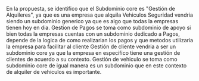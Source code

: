 En la propuesta, se identifico que el Subdominio core es "Gestión de Alquileres", ya que es una empresa que alquila Vehiculos
Seguridad vendria siendo un subdominio generico ya que es algo que todas la empresas tienen hoy en dia.
Gestion de Pagos se toma como subdominio de apoyo si bien todas la empresas cuentas con un subdominio dedicado a Pagos, depende de la logica de como realizarian los pagos y que metodos utilizaria la empresa para facilitar al cliente
Gestión de cliente vendria a ser un subdominio core ya que la empresa en especifico tiene una gestión de clientes de acuerdo a su contexto.
Gestión de vehiculo se toma como subdominio core de igual manera es un subdominio que en este contexto de alquiler de vehiculos es importante.
